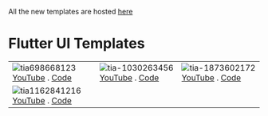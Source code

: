 All the new templates are hosted [here](https://fluttertemplates.dev/)


# Flutter UI Templates

| | | |
| --- | ---| ---|
| ![tia698668123](https://user-images.githubusercontent.com/29589003/66491481-7fd1d300-ead2-11e9-835b-e9722c558c28.png)[YouTube](https://www.youtube.com/watch?v=kk89Ccpysuc) . [Code](minimal_music_player/) | ![tia-1030263456](https://user-images.githubusercontent.com/29589003/66491482-7fd1d300-ead2-11e9-9ddf-47eeae09b712.png) [YouTube](https://youtu.be/PdjF4FR5688) . [Code](waterfall_app/) | ![tia-1873602172](https://user-images.githubusercontent.com/29589003/66491479-7f393c80-ead2-11e9-8d83-e6eaf7cacc7a.png) [YouTube](https://www.youtube.com/watch?v=mND52Rz8lL8) . [Code](futureui/) |
| ![tia1162841216](https://user-images.githubusercontent.com/29589003/66491484-806a6980-ead2-11e9-9b34-d2069f4dfbb5.png) [YouTube](https://www.youtube.com/watch?v=koe24A-kybo) . [Code](food_app/) | | |
